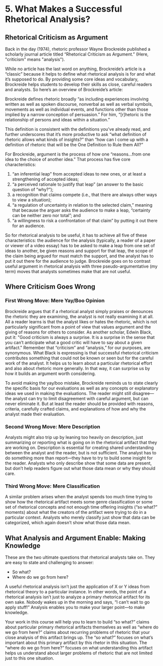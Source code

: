 # 5. What Makes a Successful Rhetorical Analysis?


## Rhetorical Criticism as Argument 
Back in the day (1974), rhetoric professor Wayne Brockreide published a scholarly journal article titled “Rhetorical Criticism as Argument.” (Here, "criticism" means "analysis").

While no article has the last word on anything, Brockreide’s article is a “classic” because it helps to define what rhetorical analysis is for and what it’s supposed to do. By providing some core ideas and vocabulary, Brockreide helps students to develop their skills as close, careful readers and analysts. So here’s an overview of Brockreide’s article:

Brockreide defines rhetoric broadly “as including experiences involving written as well as spoken discourse, nonverbal as well as verbal symbols, movements as well as individual events, and functions other than those implied by a narrow conception of persuasion.” For him, “[r]hetoric is the relationship of persons and ideas within a situation.”

This definition is consistent with the definitions you’ve already read, and further underscores that it’s more productive to ask “what definition of rhetoric allows what kinds of insights?” than “how can I come up with a definition of rhetoric that will be the One Definition to Rule them All?”

For Brockreide, argument is the process of how one “reasons…from one idea to the choice of another idea.” That process has five core characteristics:
1) “an inferential leap” from accepted ideas to new ones, or at least a strengthening of accepted ideas;
2) “a perceived rationale to justify that leap” (an answer to the basic question of “why?”);
3) a recognition that claims compete (i.e., that there are always other ways to view a situation);
4) “a regulation of uncertainty in relation to the selected claim,” meaning that because the arguer asks the audience to make a leap, “certainty can be neither zero nor total”; and 
5) “a willingness to risk a confrontation of that claim” by putting it out there for an audience.

So for rhetorical analysis to be useful, it has to achieve all five of these characteristics: the audience for the analysis (typically, a reader of a paper or viewer of a video essay) has to be asked to make a leap from one set of ideas to another, be given reasons and support for that leap, the scope of the claim being argued for must match the support, and the analyst has to put it out there for the audience to judge. Brockreide goes on to contrast useful argument in rhetorical analysis with three pseudo-argumentative (my term) moves that analysts sometimes make that are not useful.
## Where Criticism Goes Wrong
### First Wrong Move: Mere Yay/Boo Opinion
Brockreide argues that if a rhetorical analyst simply praises or denounces the rhetoric they are examining, the analyst is not really examining it at all. All a reader learns is that the analyst likes or hates the rhetoric, which is not particularly significant from a point of view that values argument and the giving of reasons for others to consider.
As another scholar, Edwin Black, put it: "Good criticism is always a surprise. It is a surprise in the sense that you can’t anticipate what a good critic will have to say about a given artifact."  Remember that “criticism” and “analysis,” for our purposes, are synonymous. What Black is expressing is that successful rhetorical criticism contributes something that could not be known or seen but for the careful work of the analyst. It helps us to learn about a particular rhetorical effort and also about rhetoric more generally. In that way, it can surprise us by how it builds an argument worth considering.

To avoid making the yay/boo mistake, Brockreide reminds us to state clearly the specific basis for our evaluations as well as any concepts or explanatory ideas we used in making the evaluations. The reader might still disagree—the analyst can try to limit disagreement with careful argument, but can never eliminate it. But at least the reader should be provided with reasons, criteria, carefully crafted claims, and explanations of how and why the analyst made their evaluation.

### Second Wrong Move: Mere Description
Analysts might also trip up by leaning too heavily on description, just summarizing or reporting what is going on in the rhetorical artifact that they are working on. Description is essential for creating shared understanding between the analyst and the reader, but is not sufficient. The analyst has to do something more than report—they have to try to build some insight for the reader. Analysts who only describe show that some data are present, but don’t help readers figure out what those data mean or why they should care.
### Third Wrong Move: Mere Classification
A similar problem arises when the analyst spends too much time trying to show how the rhetorical artifact meets some genre classification or some set of rhetorical concepts and not enough time offering insights (“so what?” moments) about what the creators of the artifact were trying to do in a particular context. Analysts who merely classify just show that data can be categorized, which again doesn’t show what those data mean.
## What Analysis and Argument Enable: Making Knowledge
These are the two ultimate questions that rhetorical analysts take on. They are easy to state and challenging to answer:

* So what?
* Where do we go from here?

A useful rhetorical analysis isn’t just the application of X or Y ideas from rhetorical theory to a particular instance. In other words, the point of a rhetorical analysis isn’t just to analyze a primary rhetorical artifact for its own sake. Nobody wakes up in the morning and says, “I can’t wait to go apply stuff!” Analysis enables you to make your larger point—to make knowledge.

Your work in this course will help you to learn to build “so what?” claims about particular primary rhetorical artifacts themselves as well as “where do we go from here?” claims about recurring problems of rhetoric that your close analysis of this artifact brings up. The “so what?” focuses on what’s important about this primary artifact by this rhetor in this situation. The “where do we go from here?” focuses on what understanding this artifact helps us understand about larger problems of rhetoric that are not limited just to this one situation.
